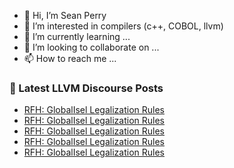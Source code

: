 - 👋 Hi, I’m Sean Perry
- 👀 I’m interested in compilers (c++, COBOL, llvm)
- 🌱 I’m currently learning ...
- 💞️ I’m looking to collaborate on ...
- 📫 How to reach me ...

<!---
s66perry/s66perry is a ✨ special ✨ repository because its `README.md` (this file) appears on your GitHub profile.
You can click the Preview link to take a look at your changes.
--->
### 📕 Latest LLVM Discourse Posts

<!-- DISCOURSE-LLVM:START -->
- [RFH: GlobalIsel Legalization Rules](https://discourse.llvm.org/t/rfh-globalisel-legalization-rules/71098#post_7)
- [RFH: GlobalIsel Legalization Rules](https://discourse.llvm.org/t/rfh-globalisel-legalization-rules/71098#post_6)
- [RFH: GlobalIsel Legalization Rules](https://discourse.llvm.org/t/rfh-globalisel-legalization-rules/71098#post_5)
- [RFH: GlobalIsel Legalization Rules](https://discourse.llvm.org/t/rfh-globalisel-legalization-rules/71098#post_4)
- [RFH: GlobalIsel Legalization Rules](https://discourse.llvm.org/t/rfh-globalisel-legalization-rules/71098#post_3)
<!-- DISCOURSE-LLVM:END -->
